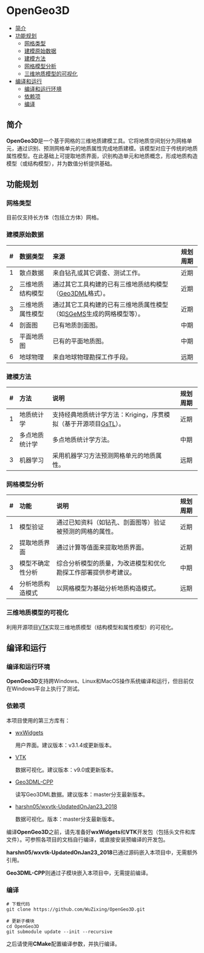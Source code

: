 # OpenGeo3D

+ [简介](#简介)
+ [功能规划](#功能规划)
	- [网格类型](#网格类型)
	- [建模原始数据](#建模原始数据)
	- [建模方法](#建模方法)
	- [网格模型分析](#网格模型分析)
	- [三维地质模型的可视化](#三维地质模型的可视化)
+ [编译和运行](#编译和运行)
	- [编译和运行环境](#编译和运行环境)
	- [依赖项](#依赖项)
	- [编译](#编译)


## 简介

**OpenGeo3D**是一个基于网格的三维地质建模工具。它将地质空间划分为网格单元，通过识别、预测网格单元的地质属性完成地质建模。该模型对应于传统的地质属性模型。在此基础上可提取地质界面，识别构造单元和地质概念，形成地质构造模型（或结构模型），并为数值分析提供基础。

## 功能规划

### 网格类型

目前仅支持长方体（包括立方体）网格。

### 建模原始数据

|#|数据类型|来源|规划周期|
|:---|:---|:---|:---:|
|1|散点数据|来自钻孔或其它调查、测试工作。|近期|
|2|三维地质结构模型|通过其它工具构建的已有三维地质结构模型（[Geo3DML](https://github.com/WuZixing/Geo3DML)格式）。|近期|
|3|三维地质属性模型|通过其它工具构建的已有三维地质属性模型（如[SGeMS](http://sgems.sourceforge.net/)生成的网格模型等）。|近期|
|4|剖面图|已有地质剖面图。|中期|
|5|平面地质图|已有的平面地质图。|中期|
|6|地球物理|来自地球物理勘探工作手段。|远期|

### 建模方法

|#|方法|说明|规划周期|
|:---|:---|:---|:---:|
|1|地质统计学|支持经典地质统计学方法：Kriging，序贯模拟（基于开源项目[GsTL](http://gstl.sourceforge.net/)）。|近期|
|2|多点地质统计学|多点地质统计学方法。|中期|
|3|机器学习|采用机器学习方法预测网格单元的地质属性。|远期|

### 网格模型分析

|#|功能|说明|规划周期|
|:---|:---|:---|:---:|
|1|模型验证|通过已知资料（如钻孔、剖面图等）验证被预测的网格的属性。|近期|
|2|提取地质界面|通过计算等值面来提取地质界面。|近期|
|3|模型不确定性分析|综合分析模型的质量，为改进模型和优化勘探工作部署提供参考建议。|中期|
|4|分析地质构造模式|以网格模型为基础分析地质构造模式。|远期|

### 三维地质模型的可视化

利用开源项目[VTK](https://vtk.org/)实现三维地质模型（结构模型和属性模型）的可视化。


## 编译和运行

### 编译和运行环境

**OpenGeo3D**支持跨Windows、Linux和MacOS操作系统编译和运行，但目前仅在Windows平台上执行了测试。

### 依赖项

本项目使用的第三方库有：

+ [wxWidgets](https://wxwidgets.org/)

	用户界面。建议版本：v3.1.4或更新版本。

+ [VTK](https://vtk.org/)

	数据可视化。建议版本：v9.0或更新版本。

+ [Geo3DML-CPP](https://github.com/WuZixing/Geo3DML-CPP)

	读写Geo3DML数据。建议版本：master分支最新版本。

+ [harshn05/wxvtk-UpdatedOnJan23_2018](https://github.com/harshn05/wxvtk-UpdatedOnJan23_2018)

	数据可视化。版本：master分支最新版本。

编译**OpenGeo3D**之前，请先准备好**wxWidgets**和**VTK**开发包（包括头文件和库文件）。可参照各项目的文档自行编译，或直接安装预编译的开发包。

**harshn05/wxvtk-UpdatedOnJan23_2018**已通过源码嵌入本项目中，无需额外引用。

**Geo3DML-CPP**则通过子模块嵌入本项目中，无需提前编译。

### 编译

```shell
# 下载代码
git clone https://github.com/WuZixing/OpenGeo3D.git

# 更新子模块
cd OpenGeo3D
git submodule update --init --recursive
```

之后请使用**CMake**配置编译参数，并执行编译。